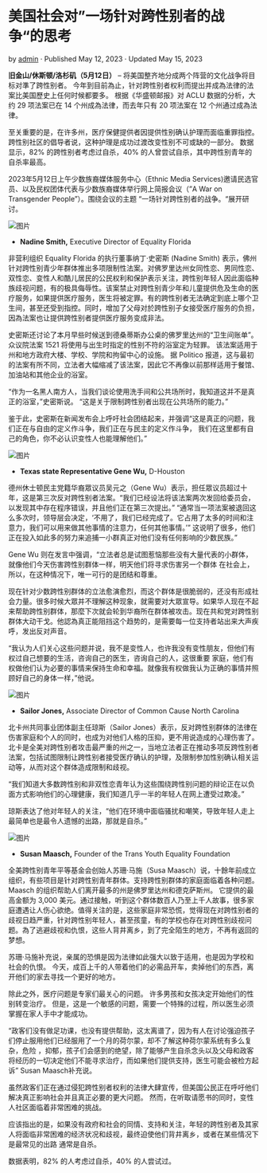 # 美国社会对”一场针对跨性别者的战争“的思考

by [admin](https://lapost.us/?author=1 "Posts by admin") · Published May 12, 2023 · Updated May 15, 2023

**旧金山/休斯顿/洛杉矶（5月12日）** – 将美国整齐地分成两个阵营的文化战争将目标对準了跨性别者。 今年到目前為止，针对跨性别者权利而提出并成為法律的法案比美国歷史上任何时候都要多。 根据《华盛顿邮报》对 ACLU 数据的分析，大约 29 项法案已在 14 个州成為法律，而去年只有 20 项法案在 12 个州通过成為法律。

至关重要的是，在许多州，医疗保健提供者因提供性别确认护理而面临重罪指控。 跨性别社区的倡导者说，这种护理是成功过渡改变性别不可或缺的一部分。 数据显示，82% 的跨性别者考虑过自杀，40% 的人曾尝试自杀，其中跨性别青年的自杀率最高。

2023年5月12日上午少数族裔媒体服务中心（Ethnic Media Services)邀请民选官员、以及民权团体代表与少数族裔媒体举行网上简报会议（”A War on Transgender People”）。围绕会议的主题 “一场针对跨性别者的战争。“展开研讨。

![图片](https://lapost.us/wp-content/uploads/2023/05/20230512-EMS-3.jpg)

-   **Nadine Smith,** Executive Director of Equality Florida

非营利组织 Equality Florida 的执行董事纳丁·史密斯 (Nadine Smith) 表示，佛州针对跨性别青少年群体推出多项限制性法案。对佛罗里达州女同性恋、男同性恋、双性恋、变性人和酷儿居民的公民权利和保护表示关注，跨性别年轻人因此面临种族歧视问题，有的极具侮辱性。该案禁止对跨性别青少年和儿童提供危及生命的医疗服务，如果提供医疗服务，医生将被定罪。有的跨性别者无法确定到底上哪个卫生间，甚至还受到指控。同时，增加了父母对於跨性别子女接受医疗服务的负担，因為法案也让提供跨性别者提供医疗服务变成非法。

史密斯还讨论了本月早些时候送到德桑蒂斯办公桌的佛罗里达州的“卫生间账单”。 众议院法案 1521 将使用与出生时指定的性别不符的浴室定为轻罪。 该法案适用于州和地方政府大楼、学校、学院和拘留中心的设施。 据 Politico 报道，这与最初的法案有所不同，立法者大幅缩减了该法案，因此它不再像以前那样适用于餐馆、加油站和其他企业的浴室。

“作为一名黑人南方人，当我们谈论使用洗手间和公共场所时，我知道这并不是真正的浴室，”史密斯说。 “这是关于限制跨性别者出现在公共场所的能力。”

鉴于此，史密斯在新闻发布会上呼吁社会团结起来，并强调“这是真正的问题，我们正在与自由的定义作斗争，我们正在与民主的定义作斗争， 我们在这里都有自己的角色，你不必认识变性人也能理解他们。”

![图片](https://lapost.us/wp-content/uploads/2023/05/20230512-EMS-2.jpg)

-   **Texas state Representative Gene Wu,** D-Houston

德州休士顿民主党籍华裔眾议员吴元之（Gene Wu）表示，担任眾议员超过十年，这是第三次反对跨性别者法案。“我们已经设法将该法案两次发回给委员会，以发现其中存在程序错误，并且他们正在第三次提出。” “通常当一项法案被退回这么多次时，领导层会决定，‘不用了，我们已经完成了。它占用了太多的时间和注意力，我们可以用来做其他事情的注意力，任何其他事情。’” 这说明了很多，他们正在投入如此多的努力来追捕一小群真正对他们没有任何影响的少数民族。”

Gene Wu 则在发言中强调，“立法者总是试图惹恼那些没有大量代表的小群体，就像他们今天伤害跨性别群体一样，明天他们将寻求伤害另一个群体 在社会上，所以，在这种情况下，唯一可行的是团结和尊重。

现在针对少数跨性别群体的立法愈演愈烈，而这个群体是很脆弱的，还没有形成社会力量。很多时候大眾并不理解这种现象，就需要对大眾宣导。如果华人现在不起来帮助跨性别群体，那麼下次就会轮到华裔所在群体被攻击。现在共和党对跨性别群体大动干戈。他認為真正能阻挡这个趋势的，是需要每一位支持者站出来大声疾呼，发出反对声音。

“我认为人们关心这些问题并说，我不是变性人，也许我没有变性朋友，但他们有权过自己想要的生活，咨询自己的医生，咨询自己的人，这很重要 家庭，他们有权做他们认为必要的事情来保持生命和幸福。就像我有权做我认为正确的事情并照顾好自己的身体一样，”他说。

![图片](https://lapost.us/wp-content/uploads/2023/05/20230512-EMS-1.jpg)

-   **Sailor Jones,** Associate Director of Common Cause North Carolina

北卡州共同事业团体副主任琼斯（Sailor Jones）表示，反对跨性别群体的法律在伤害家庭和个人的同时，也成为对他们人格的压抑，更不用说造成的心理伤害了。北卡是全美对跨性别者攻击最严重的州之一，当地立法者正在推动多项反跨性别者法案，包括试图限制让跨性别者接受医疗确认的护理，及限制参加性别确认相关运动等，从而对这个群体造成限制和歧视。

“我们知道大多数跨性别和非双性恋青年认为这些围绕跨性别问题的辩论正在以负面方式影响他们的心理健康，我们知道几乎一半的年轻人在网上遭受过欺凌。”

琼斯表达了他对年轻人的关注，“他们在环境中面临骚扰和嘲笑，导致年轻人走上最简单也是最令人遗憾的出路，那就是自杀。”

![图片](https://lapost.us/wp-content/uploads/2023/05/20230512-EMS-4.jpg)

-   **Susan Maasch,** Founder of the Trans Youth Equality Foundation

全美跨性别青年平等基金会创始人苏珊·马施（Susa Maasch）说，十餘年前成立组织，有些项目是针对跨性别青年群体。支持跨性别群体的家庭面临着各种问题。Maasch 的组织帮助人们离开最多的州是佛罗里达州和德克萨斯州。 它提供的最高金额为 3,000 美元。通过接触，听到这个群体数百人乃至上千人故事，很多家庭遭遇让人伤心欲绝。值得关注的是，这些家庭非常恐慌，觉得现在对跨性别者的歧视日趋严重，针对跨性别年轻人，甚至孩童，有的学校也存在对跨性别歧视问题。為了逃避歧视和仇恨，这些人背井离乡，到了完全陌生的地方，不再有返回的梦想。

苏珊·马施补充说，亲属的恐惧是因为法律如此强大以致于适用，也是因为学校和社会的仇恨。 今天，成百上千的人带着他们的必需品开车，卖掉他们的东西，离开他们的家去寻找一个更好的地方。

除此之外，医疗问题是专家们最关心的问题。 许多男孩和女孩决定开始他们的性别转变治疗。 但是，这是一个敏感的问题，需要一个特殊的过程，所以医生必须掌握在家人手中才能成功。

“政客们没有做足功课，也没有提供帮助，这太离谱了，因为有人在讨论强迫孩子们停止服用他们已经服用了一个月的荷尔蒙，却不了解这种荷尔蒙系统有多么复杂，危险 ，抑郁，孩子们会感到的绝望，除了能够产生自杀念头以及父母和政客将经历的一切决定他们不能寻求治疗，而如果他们提供支持，医生可能会被检方起诉” Susan Maasch补充说。

虽然政客们正在通过侵犯跨性别者权利的法律大肆宣传，但美国公民正在呼吁他们解决真正影响社会并且真正必要的更大问题。 然而，在听取请愿书的同时，变性人社区面临着非常困难的挑战。

应该指出的是，如果没有政府和社会的同情、支持和关注，年轻的跨性别者及其家人将面临非常困难的经济状况和歧视，最终迫使他们背井离乡，或者在某些情况下是最常见的出路 通常是自杀。

数据表明，82% 的人考虑过自杀，40% 的人尝试过。